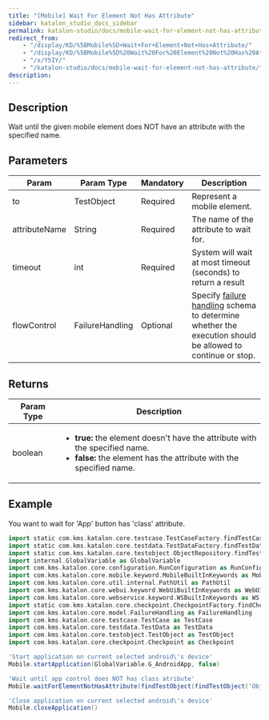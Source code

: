 ```yaml
---
title: "[Mobile] Wait For Element Not Has Attribute" 
sidebar: katalon_studio_docs_sidebar
permalink: katalon-studio/docs/mobile-wait-for-element-not-has-attribute.html 
redirect_from:
    - "/display/KD/%5BMobile%5D+Wait+For+Element+Not+Has+Attribute/"
    - "/display/KD/%5BMobile%5D%20Wait%20For%20Element%20Not%20Has%20Attribute/"
    - "/x/Y5IY/"
    - "/katalon-studio/docs/mobile-wait-for-element-not-has-attribute/"
description: 
---
```

Description
-----------

Wait until the given mobile element does NOT have an attribute with the specified name.

Parameters
----------

| Param | Param Type | Mandatory | Description |
| --- | --- | --- | --- |
| to | TestObject | Required | Represent a mobile element. |
| attributeName | String | Required | The name of the attribute to wait for. |
| timeout | int | Required | System will wait at most timeout (seconds) to return a result |
| flowControl | FailureHandling | Optional | Specify [failure handling](/x/qAAM) schema to determine whether the execution should be allowed to continue or stop. |

Returns
-------

<table><thead><tr><th>Param Type</th><th>Description</th></tr></thead><tbody><tr><td>boolean</td><td><ul><li><strong>true:</strong> the element doesn't have the attribute with the specified name.</li><li><strong>false: </strong>the element has the attribute with the specified name.</li></ul></td></tr></tbody></table>

Example
-------

You want to wait for 'App' button has 'class' attribute.

```groovy
import static com.kms.katalon.core.testcase.TestCaseFactory.findTestCase
import static com.kms.katalon.core.testdata.TestDataFactory.findTestData
import static com.kms.katalon.core.testobject.ObjectRepository.findTestObject
import internal.GlobalVariable as GlobalVariable
import com.kms.katalon.core.configuration.RunConfiguration as RunConfiguration
import com.kms.katalon.core.mobile.keyword.MobileBuiltInKeywords as Mobile
import com.kms.katalon.core.util.internal.PathUtil as PathUtil
import com.kms.katalon.core.webui.keyword.WebUiBuiltInKeywords as WebUI
import com.kms.katalon.core.webservice.keyword.WSBuiltInKeywords as WS
import static com.kms.katalon.core.checkpoint.CheckpointFactory.findCheckpoint
import com.kms.katalon.core.model.FailureHandling as FailureHandling
import com.kms.katalon.core.testcase.TestCase as TestCase
import com.kms.katalon.core.testdata.TestData as TestData
import com.kms.katalon.core.testobject.TestObject as TestObject
import com.kms.katalon.core.checkpoint.Checkpoint as Checkpoint

'Start application on current selected android\'s device'
Mobile.startApplication(GlobalVariable.G_AndroidApp, false)

'Wait until app control does NOT has class atribute'
Mobile.waitForElementNotHasAttribute(findTestObject(findTestObject('Object Repository/Application/android.widget.TextView - App')), 'class', 20)

'Close application on current selected android\'s device'
Mobile.closeApplication()
```